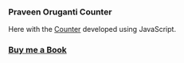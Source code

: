 ### Praveen Oruganti Counter

Here with the [Counter](https://praveenorugantitech.github.io/praveenorugantitech-vanilla-js/0_Projects/praveenorugantitech-counter) developed using JavaScript.

### [Buy me a Book](https://www.buymeacoffee.com/praveenoruganti)


